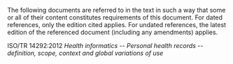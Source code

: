 The following documents are referred to in the text in such a way that some or all of their content constitutes
requirements of this document. For dated references, only the edition cited applies. For undated references,
the latest edition of the referenced document (including any amendments) applies.

ISO/TR 14292:2012 *Health informatics -- Personal health records -- definition, scope, context and global variations of use*